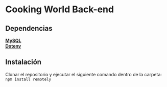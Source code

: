 # Cooking World Back-end

## Dependencias
<a href = "https://www.npmjs.com/package/mysql"><b>MySQL</b></a><br>
<a href = "https://www.npmjs.com/package/dotenv"><b>Dotenv</b></a><br>

## Instalación
Clonar el repositorio y ejecutar el siguiente comando dentro de la carpeta: <br>
`npm install remotely`
